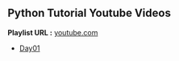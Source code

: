 ## Python Tutorial Youtube Videos 

__Playlist URL :__ [youtube.com](https://www.youtube.com/@dev0pstech)

- [Day01](Day01/)
